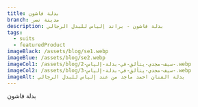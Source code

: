 ```yaml
---
title: بدلة فاشون
branch: مدينة نصر
description: بدلة فاشون - براند إلياس للبدل الرجالي
tags:
  - suits
  - featuredProduct
imageBlack: /assets/blog/se1.webp
imageBlue: /assets/blog/se2.webp
imageCol1: /assets/blog/سيف-مجدي-يتألق-في-بدلة-إلياس-2-.webp
imageCol2: /assets/blog/سيف-مجدي-يتألق-في-بدلة-إلياس-3-.webp
imageAlt: بدلة الفنان احمد ماجد من عند إلياس للبدل الرجالي
---
```

بدلة فاشون